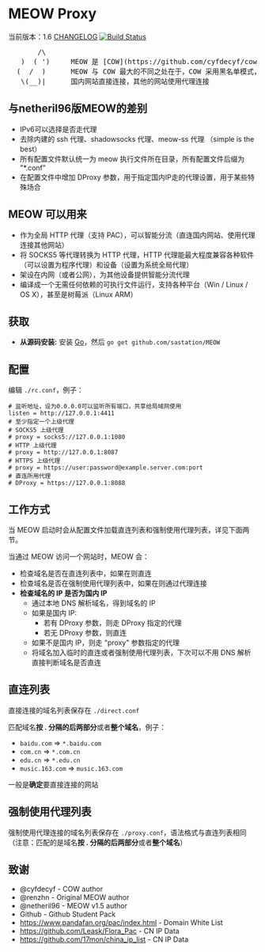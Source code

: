 # MEOW Proxy

当前版本：1.6 [CHANGELOG](CHANGELOG.md)
[![Build Status](https://travis-ci.org/netheril96/MEOW.png?branch=master)](https://travis-ci.org/netheril96/MEOW)

<pre>
       /\
   )  ( ')     MEOW 是 [COW](https://github.com/cyfdecyf/cow) 的一个派生版本
  (  /  )      MEOW 与 COW 最大的不同之处在于，COW 采用黑名单模式， 而 MEOW 采用白名单模式
   \(__)|      国内网站直接连接，其他的网站使用代理连接
</pre>

## 与netheril96版MEOW的差别
* IPv6可以选择是否走代理
* 去除内建的 ssh 代理、shadowsocks 代理、meow-ss 代理 （simple is the best）
* 所有配置文件默认统一为 meow 执行文件所在目录，所有配置文件后缀为 "*.conf"
* 在配置文件中增加 DProxy 参数，用于指定国内IP走的代理设置，用于某些特殊场合

## MEOW 可以用来
- 作为全局 HTTP 代理（支持 PAC），可以智能分流（直连国内网站、使用代理连接其他网站）
- 将 SOCKS5 等代理转换为 HTTP 代理，HTTP 代理能最大程度兼容各种软件（可以设置为程序代理）和设备（设置为系统全局代理）
- 架设在内网（或者公网），为其他设备提供智能分流代理
- 编译成一个无需任何依赖的可执行文件运行，支持各种平台（Win / Linux / OS X），甚至是树莓派（Linux ARM）

## 获取

- **从源码安装:** 安装 [Go](http://golang.org/doc/install)，然后 `go get github.com/sastation/MEOW`

## 配置

编辑 `./rc.conf`，例子：

    # 监听地址，设为0.0.0.0可以监听所有端口，共享给局域网使用
    listen = http://127.0.0.1:4411
    # 至少指定一个上级代理
    # SOCKS5 上级代理
    # proxy = socks5://127.0.0.1:1080
    # HTTP 上级代理
    # proxy = http://127.0.0.1:8087
    # HTTPS 上级代理
    # proxy = https://user:password@example.server.com:port
    # 直连所用代理
    # DProxy = https://127.0.0.1:8088

## 工作方式

当 MEOW 启动时会从配置文件加载直连列表和强制使用代理列表，详见下面两节。

当通过 MEOW 访问一个网站时，MEOW 会：

- 检查域名是否在直连列表中，如果在则直连
- 检查域名是否在强制使用代理列表中，如果在则通过代理连接
- **检查域名的 IP 是否为国内 IP**
    - 通过本地 DNS 解析域名，得到域名的 IP
    - 如果是国内 IP:
        + 若有 DProxy 参数，则走 DProxy 指定的代理
        + 若无 DProxy 参数，则直连
    - 如果不是国内 IP，则走 "proxy" 参数指定的代理
    - 将域名加入临时的直连或者强制使用代理列表，下次可以不用 DNS 解析直接判断域名是否直连

## 直连列表

直接连接的域名列表保存在 `./direct.conf`

匹配域名**按 . 分隔的后两部分**或者**整个域名**，例子：

-  `baidu.com` => `*.baidu.com`
-  `com.cn` => `*.com.cn`
-  `edu.cn` => `*.edu.cn`
-  `music.163.com` => `music.163.com`

一般是**确定**要直接连接的网站

## 强制使用代理列表

强制使用代理连接的域名列表保存在 `./proxy.conf`，语法格式与直连列表相同
（注意：匹配的是域名**按 . 分隔的后两部分**或者**整个域名**）

## 致谢

- @cyfdecyf - COW author
- @renzhn - Original MEOW author
- @netheril96 - MEOW v1.5 author
- Github - Github Student Pack
- https://www.pandafan.org/pac/index.html - Domain White List
- https://github.com/Leask/Flora_Pac - CN IP Data
- https://github.com/17mon/china_ip_list - CN IP Data
